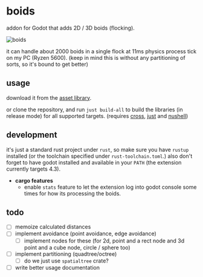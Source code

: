 # boids

addon for Godot that adds 2D / 3D boids (flocking).

![boids](./resources/boids.gif)

it can handle about 2000 boids in a single flock at 11ms physics process tick on my PC (Ryzen 5600).
(keep in mind this is without any partitioning of sorts, so it's bound to get better)

## usage

download it from the [asset library](https://godotengine.org/asset-library/asset/3284).

or clone the repository, and run `just build-all` to build the libraries (in release mode) for all supported targets.
(requires [cross](https://github.com/cross-rs/cross), [just](https://github.com/casey/just) and [nushell](https://github.com/nushell/nushell))

## development

it's just a standard rust project under `rust`, so make sure you have `rustup` installed (or the toolchain specified under `rust-toolchain.toml`.)
also don't forget to have godot installed and available in your `PATH` (the extension currently targets 4.3).

- **cargo features**
	- enable `stats` feature to let the extension log into godot console some times for how its processing the boids.

## todo

- [ ] memoize calculated distances
- [ ] implement avoidance (point avoidance, edge avoidance)
	- [ ] implement nodes for these (for 2d, point and a rect node and 3d point and a cube node, circle / sphere too)
- [ ] implement partitioning (quadtree/octree)
	- [ ] do we just use `spatialtree` crate?
- [ ] write better usage documentation
